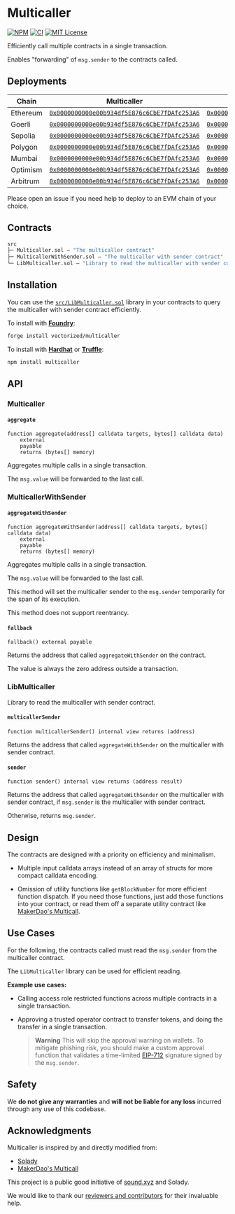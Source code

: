 # Multicaller

[![NPM][npm-shield]][npm-url]
[![CI][ci-shield]][ci-url]
[![MIT License][license-shield]][license-url]

Efficiently call multiple contracts in a single transaction.

Enables "forwarding" of `msg.sender` to the contracts called.

## Deployments

| Chain | Multicaller | MulticallerWithSender |
|---|---|---|
| Ethereum | [`0x0000000000e00b934df5E876c6CbE7fDAfc253A6`](https://etherscan.io/address/0x0000000000e00b934df5E876c6CbE7fDAfc253A6) | [`0x0000000000D593850Ac7C4ff4D944DD8081abdB1`](https://etherscan.io/address/0x0000000000D593850Ac7C4ff4D944DD8081abdB1) |
| Goerli | [`0x0000000000e00b934df5E876c6CbE7fDAfc253A6`](https://goerli.etherscan.io/address/0x0000000000e00b934df5E876c6CbE7fDAfc253A6) | [`0x0000000000D593850Ac7C4ff4D944DD8081abdB1`](https://goerli.etherscan.io/address/0x0000000000D593850Ac7C4ff4D944DD8081abdB1) |
| Sepolia | [`0x0000000000e00b934df5E876c6CbE7fDAfc253A6`](https://sepolia.etherscan.io/address/0x0000000000e00b934df5E876c6CbE7fDAfc253A6) | [`0x0000000000D593850Ac7C4ff4D944DD8081abdB1`](https://sepolia.etherscan.io/address/0x0000000000D593850Ac7C4ff4D944DD8081abdB1) |
| Polygon | [`0x0000000000e00b934df5E876c6CbE7fDAfc253A6`](https://polygonscan.com/address/0x0000000000e00b934df5E876c6CbE7fDAfc253A6) | [`0x0000000000D593850Ac7C4ff4D944DD8081abdB1`](https://polygonscan.com/address/0x0000000000D593850Ac7C4ff4D944DD8081abdB1) |
| Mumbai | [`0x0000000000e00b934df5E876c6CbE7fDAfc253A6`](https://mumbai.polygonscan.com/address/0x0000000000e00b934df5E876c6CbE7fDAfc253A6) | [`0x0000000000D593850Ac7C4ff4D944DD8081abdB1`](https://mumbai.polygonscan.com/address/0x0000000000D593850Ac7C4ff4D944DD8081abdB1) |
| Optimism | [`0x0000000000e00b934df5E876c6CbE7fDAfc253A6`](https://optimistic.etherscan.io/address/0x0000000000e00b934df5E876c6CbE7fDAfc253A6) | [`0x0000000000D593850Ac7C4ff4D944DD8081abdB1`](https://optimistic.etherscan.io/address/0x0000000000D593850Ac7C4ff4D944DD8081abdB1) |
| Arbitrum | [`0x0000000000e00b934df5E876c6CbE7fDAfc253A6`](https://arbiscan.io/address/0x0000000000e00b934df5E876c6CbE7fDAfc253A6) | [`0x0000000000D593850Ac7C4ff4D944DD8081abdB1`](https://arbiscan.io/address/0x0000000000D593850Ac7C4ff4D944DD8081abdB1) |

Please open an issue if you need help to deploy to an EVM chain of your choice.

## Contracts

```ml
src
├─ Multicaller.sol — "The multicaller contract"
├─ MulticallerWithSender.sol — "The multicaller with sender contract"
└─ LibMulticaller.sol — "Library to read the multicaller with sender contract"
``` 

## Installation

You can use the [`src/LibMulticaller.sol`](./src/LibMulticaller.sol) library in your contracts to query the multicaller with sender contract efficiently.

To install with [**Foundry**](https://github.com/gakonst/foundry):

```sh
forge install vectorized/multicaller
```

To install with [**Hardhat**](https://github.com/nomiclabs/hardhat) or [**Truffle**](https://github.com/trufflesuite/truffle):

```sh
npm install multicaller
```

## API

### Multicaller

#### `aggregate`
```solidity
function aggregate(address[] calldata targets, bytes[] calldata data)
    external
    payable
    returns (bytes[] memory)
```  
Aggregates multiple calls in a single transaction.

The `msg.value` will be forwarded to the last call.

### MulticallerWithSender

#### `aggregateWithSender`
```solidity
function aggregateWithSender(address[] calldata targets, bytes[] calldata data)
    external
    payable
    returns (bytes[] memory)
```  
Aggregates multiple calls in a single transaction.

The `msg.value` will be forwarded to the last call.

This method will set the multicaller sender to the `msg.sender` temporarily for the span of its execution.

This method does not support reentrancy.

#### `fallback`
```solidity
fallback() external payable
```  
Returns the address that called `aggregateWithSender` on the contract.

The value is always the zero address outside a transaction.

### LibMulticaller

Library to read the multicaller with sender contract.

#### `multicallerSender`
```solidity
function multicallerSender() internal view returns (address)
```  
Returns the address that called `aggregateWithSender` on the multicaller with sender contract.

#### `sender`
```solidity
function sender() internal view returns (address result)
```  
Returns the address that called `aggregateWithSender` on the multicaller with sender contract, if `msg.sender` is the multicaller with sender contract.

Otherwise, returns `msg.sender`.

## Design

The contracts are designed with a priority on efficiency and minimalism. 

- Multiple input calldata arrays instead of an array of structs for more compact calldata encoding.

- Omission of utility functions like `getBlockNumber` for more efficient function dispatch. If you need those functions, just add those functions into your contract, or read them off a separate utility contract like [MakerDao's Multicall](https://github.com/makerdao/multicall).

## Use Cases

For the following, the contracts called must read the `msg.sender` from the multicaller contract. 

The `LibMulticaller` library can be used for efficient reading.

**Example use cases:**

- Calling access role restricted functions across multiple contracts in a single transaction. 

- Approving a trusted operator contract to transfer tokens, and doing the transfer in a single transaction. 

  > **Warning** This will skip the approval warning on wallets. To mitigate phishing risk, you should make a custom approval function that validates a time-limited [EIP-712](https://eips.ethereum.org/EIPS/eip-712) signature signed by the `msg.sender`. 

## Safety

We **do not give any warranties** and **will not be liable for any loss** incurred through any use of this codebase.

## Acknowledgments

Multicaller is inspired by and directly modified from:

- [Solady](https://github.com/vectorized/solady)
- [MakerDao's Multicall](https://github.com/makerdao/multicall)

This project is a public good initiative of [sound.xyz](https://sound.xyz) and Solady.

We would like to thank our [reviewers and contributors](credits.txt) for their invaluable help.

[npm-shield]: https://img.shields.io/npm/v/multicaller.svg
[npm-url]: https://www.npmjs.com/package/multicaller

[ci-shield]: https://img.shields.io/github/actions/workflow/status/vectorized/multicaller/ci.yml?label=build&branch=main
[ci-url]: https://github.com/vectorized/multicaller/actions/workflows/ci.yml

[license-shield]: https://img.shields.io/badge/License-MIT-green.svg
[license-url]: https://github.com/vectorized/multicaller/blob/main/LICENSE.txt
 
